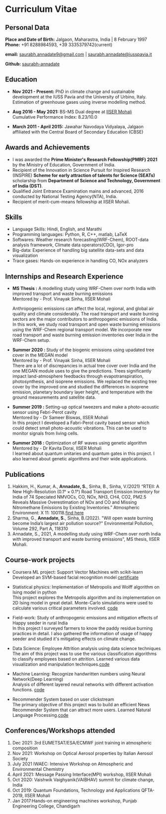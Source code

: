 # Curriculum Vitae

## Personal Data
**Place and Date of Birth:** Jalgaon, Maharastra, India | 8 February 1997  
**Phone:** +91 8288984593, +39 3335379742(current)

**email:** saurabh.annadate9@gmail.com | saurabh.annadate@iusspavia.it

**Github:**  [saurabh-annadate](https://github.com/saurabh-annadate)


## Education
- **Nov 2021 - Present:** PhD in climate change and sustainable development at the IUSS Pavia and the University of Urbino, Italy.
                          Estimation of greenhouse gases using inverse modelling method.
- **Aug 2016 - May 2021:** BS-MS Dual degree at [IISER Mohali](http://www.iisermohali.ac.in/)  
   Cumulative Performance Index: 8.23/10.0

- **March 2011 - April 2015:** Jawahar Navodaya Vidyalaya, Jalgaon  
affiliated with the Central Board of Secondary Education (CBSE)


## Awards and Achievements

- I was awarded the **Prime Minister's Research Fellowship(PMRF) 2021** by the Ministry of Education, Government of India.
- Recipient of the Innovation in Science Pursuit for Inspired Research (INSPIRE) **Scheme for early attraction of talents for Science (SEATs)** scholarship
from **Department of Science and Technology, Government of India (DST)**.
- Qualified Joint Entrance Examination mains and advanced, 2016 conducted by National Testing Agency(NTA), India.
- Recipient of merit-cum-means fellowship at IISER Mohali.

## Skills
- Language Skills: Hindi, English, and Marathi
- Programming languages: Python, R, C++, matlab, LaTeX
- Softwares: Weather research forecasting(WRF-Chem), ROOT-data analysis framework, Climate data operators(CDO), Igor-pro
- Big-data: Experience of handling big satellite data-sets and data visualization
- Trace gases: Hands-on experience in handling CO, NOx analyzers

## Internships and Research Experience
- **MS Thesis :** A modelling study using WRF-Chem over north India with improved transport and waste burning emissions  
      Mentored by - Prof. Vinayak Sinha, IISER Mohali  
      
   Anthropogenic emissions can affect the local, regional, and global air quality and climate considerably. The road transport and waste burning sectors are the major contributors to anthropogenic emissions of India. In this work, we study road transport and open waste burning emissions using the WRF-Chem regional transport model. We incorporate new road transport and waste burning emission inventories over India in the WRF-Chem setup.
 
 
- **Summer 2020 :** Study of the biogenic emissions using upadated tree cover in the MEGAN model  
      Mentored by - Prof. Vinayak Sinha, IISER Mohali  
      There are a lot of discrepancies in actual tree cover over India and the one MEGAN module uses to give the predictions. Trees significantly impact land-atmosphere feedbacks through evapotranspiration, photosynthesis, and isoprene emissions. We replaced the existing tree cover by the improved one and studied the differences in isoprene emission, planetary boundary layer height, and temperature with the ground measurements and satellite data.
 
 - **Summer 2019 :** Setting-up optical tweezers and make a photo-acoustic sensor using Febri-Perot cavity  
 Mentored by - Dr Sameer Biswas, IISER Mohali  
 In this project I developed a Fabri-Perot cavity based sensor which could detect small photo-acoustic vibrations. This can be used to monitor signals from living cells.
 
 - **Summer 2018 :** Optimization of RF waves using genetic algorithm  
  Mentored by - Dr Kavita Dorai, IISER Mohali  
  I learned about quantum unitaries and quantum gates in this project. I also learned about genetic algorithms and their wide applications.


## Publications
1. Hakkim, H., Kumar, A., **Annadate, S.**, Sinha, B., Sinha, V.(2021) “RTEII: A New High-Resolution (0.1° × 0.1°) Road Transport Emission Inventory for India of 74 Speciated NMVOCs, CO, NOx, NH3, CH4, CO2, PM2.5 Reveals Massive Overestimation of NOx and CO and Missing Nitromethane Emissions by Existing Inventories.” Atmospheric Environment: X 11: 100118.[find here](https://www.sciencedirect.com/science/article/pii/S2590162121000186.)
2. Sharma, G., **Annadate, S.**, Sinha, B.(2022). "Will open waste burning become India’s largest air pollution source?" Environmental Pollution, Volume 292, Part A, 118310
3. Annadate, S., 2021, A modelling study using WRF-Chem over north India with improved transport and waste burning emissions", MS thesis, IISER Mohali.

## Course-work projects

- Coursera ML project: Support Vector Machines with scikit-learn  
   Developed an SVM-based facial recognition model [certificate](https://coursera.org/share/fc673f2599557e05a4c0871e53933ebd)
 
- Statistical physics: Implementation of Metropolis and Wolff algorithm on Ising model in python  
  This project explores the Metropolis algorithm and its implementation on 2D Ising model in great detail. Monte-Carlo simulations were used to calculate various critical parameters involved. [code](https://github.com/saurabh-annadate/Implementation-of-Metropolis-and-Wolff-algorithm-on-Ising-model-in-python) 
 
- Field-work: Study of anthropogenic emissions and mitigation effects of Happy seeder in rural India  
 In this project I surveyed farmers to know the paddy residue burning practices in detail. I also gathered the information of usage of happy seeder and studied it's mitigating effects on climate change.
 
- Data Science: Employee Attrition analysis using data science techniques  
 The aim of this project was to use the various classification algorithms to classify employees based on attrition. Learned various data visualization and manipulation techniques.[code](https://github.com/saurabh-annadate/IBM-HR-Analytics-Employee-Attrition-Performance)

- Machine Learning: Recognize handwritten numbers using Neural Network(Deep Learning)  
Analysis of different layered neural networks with different activation functions. [code](https://github.com/saurabh-annadate/Neural-network-from-scratch)  

- Recommender System based on user clickstream  
The primary objective of this project was to build an efficient News Recommender System that can attract more users. Learned Natural Language Processing.[code](https://github.com/saurabh-annadate/Recommender-System-based-on-user-clickstream)

## Conferences/Workshops attended
1. Dec 2021: 3rd EUMETSAT/ESA/ECMWF joint training in atmospheric composition
2. Nov 2021: Workshop on Optical Aerosol properties by Italian Aerosol Society
3. July 2021 IWAEC: Intensive Workshop on Atmospheric and Environmental Chemistry
4. April 2021: Message Passing Interface(MPI) workshop, IISER Mohali
5. Oct 2020: Vaishwik Vaighyanik(VAIBHAV) summit for climate change, India
6. Oct 2019: Quantum Foundations, Technology and Applications QFTA-2019, IISER Mohali
7. Jan 2017:Hands-on engineering machines workshop, Punjab Engineering College, Chandigarh 

